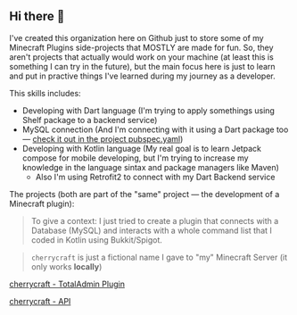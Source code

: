 ## Hi there 👋

I've created this organization here on Github just to store some of my Minecraft Plugins side-projects that MOSTLY are made for fun. So, they aren't projects that actually would work on your machine (at least this is something I can try in the future), but the main focus here is just to learn and put in practive things I've learned during my journey as a developer.

This skills includes:

- Developing with Dart language (I'm trying to apply somethings using Shelf package to a backend service)
- MySQL connection (And I'm connecting with it using a Dart package too — [check it out in the project pubspec.yaml](https://github.com/feliperfdev-MC-Plugins/cherry-craft-api/blob/main/pubspec.yaml))
- Developing with Kotlin language (My real goal is to learn Jetpack compose for mobile developing, but I'm trying to increase my knowledge in the language sintax and package managers like Maven)
  - Also I'm using Retrofit2 to connect with my Dart Backend service

The projects (both are part of the "same" project — the development of a Minecraft plugin):

> To give a context: I just tried to create a plugin that connects with a Database (MySQL) and interacts with a whole command list that I coded in Kotlin using Bukkit/Spigot.

> `cherrycraft` is just a fictional name I gave to "my" Minecraft Server (it only works **locally**)

[cherrycraft - TotalAdmin Plugin](https://github.com/feliperfdev-MC-Plugins/total-admin-plugin)

[cherrycraft - API](https://github.com/feliperfdev-MC-Plugins/cherry-craft-api)
